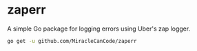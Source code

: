 # zaperr

A simple Go package for logging errors using Uber's zap logger.

```sh
go get -u github.com/MiracleCanCode/zaperr
```

